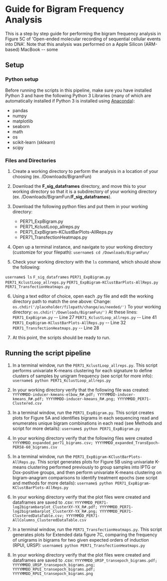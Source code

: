 # Guide for Bigram Frequency Analysis

This is a step by step guide for performing the bigram frequency analysis in Figure 5C of 'Open-ended molecular recording of sequential cellular events into DNA'. Note that this analysis was performed on a Apple Silicon (ARM-based) MacBook -- some  

## Setup

### Python setup
Before running the scripts in this pipeline, make sure you have installed Python 3 and have the following Python 3 Libraries (many of which are automatically installed if Python 3 is installed using [Anaconda](https://www.anaconda.com/download)):

 - pandas
 - numpy
 - matplotlib
 - seaborn
 - math
 - os
 - scikit-learn (sklearn)
 - scipy

### Files and Directories
1) Create a working directory to perform the analysis in a location of your choosing (ex. /Downloads/BigramFun)

2) Download the **F_sig_dataframes** directory, and move this to your working directory so that it is a subdirectory of your working directory (ex. /Downloads/BigramFun/**F_sig_dataframes**).

3) Download the following python files and put them in your working directory:
	- PER71_ExpBigram.py
	- PER71_KclustLoop_allreps.py
	- PER71_ExpBigram-KClustBarPlots-AllReps.py
	- PER71_TransfectionHeatmaps.py

4) Open up a terminal instance, and navigate to your working directory (customize for your filepath):
`username$ cd /Downloads/BigramFun/`

5) Check your working directory with the `ls` command, which should show the following:

`username$ ls`
`F_sig_dataframes`
`PER71_ExpBigram.py`
`PER71_KclustLoop_allreps.py`
`PER71_ExpBigram-KClustBarPlots-AllReps.py`
`PER71_TransfectionHeatmaps.py`

6) Using a text editor of choice, open each .py file and edit the working directory path to match the one above:
Change:
`os.chdir('/placeholder/filepath/change/as/needed/')`
To your working directory:
`os.chdir('/Downloads/BigramFun/')`
At these lines:
`PER71_ExpBigram.py` -- Line 27
`PER71_KclustLoop_allreps.py` -- Line 41
`PER71_ExpBigram-KClustBarPlots-AllReps.py` -- Line 32
`PER71_TransfectionHeatmaps.py` -- Line 28

7) At this point, the scripts should be ready to run.

## Running the script pipeline
1) In a terminal window, run the `PER71_KclustLoop_allreps.py`. This script performs univariate K-means clustering for each signature to define clusters of samples by unigram frequency (see script for more info):
`username$ python PER71_KclustLoop_allreps.py`

2) In your working directory verify that the following file was created:
`YYYYMMDD-inducer-kmeans-elbow_R#.pdf; YYYYMMDD-inducer-kmeans_R#.pdf; YYYYMMDD-inducer-kmeans_R#.png; YYYYMMDD_PER71-Clustered.csv`

	
3) In a terminal window, run the `PER71_ExpBigram.py`. This script creates plots for Figure 5A and identifies bigrams in each sequencing read and enumerates unique bigram combinations in each read (see Methods and script for more details):
`username$ python PER71_ExpBigram.py`

4) In your working directory verify that the following files were created
`YYYYMMDD_expanded_per71_bigrams.csv; YYYYMMDD_expanded_TransEpoch-PER58-60_bigrams.csv `

5) In a terminal window, run the `PER71_ExpBigram-KClustBarPlots-AllReps.py`. This script generates plots for Figure 5B using univariate K-means clustering performed previously to group samples into IPTG or Dox-positive groups, and then perform univariate K-means clustering on bigram-anagram comparisons to identify treatment epochs (see script and methods for more details):
`username$ python PER71_ExpBigram-KClustBarPlots-AllReps.py`

6) In your working directory verify that the plot files were created and dataframes are saved to .csv:
`YYYYMMDD_PER71-log2bigrambarplot_ClusterXY-YX_R#.pdf; YYYYMMDD_PER71-log2bigrambarplot_ClusterXY-YX_R#.png; YYYYMMDD_PER71-ClusteredDataTable.csv; YYYYMMDD_PER71-AllColumns_ClusteredDataTable.csv`

7) In a terminal window, run the `PER71_TransfectionHeatmaps.py`. This script generates plots for Extended data figure 7C, comparing the frequency of unigrams in bigrams for two given expected orders of induction (RPUI, URSP):
`username$ python PER71_TransfectionHeatmaps.py`

8) In your working directory verify that the plot files were created and dataframes are saved to .csv:
`YYYYMMDD_URSP_transepoch_bigrams.pdf; YYYYMMDD_URSP_transepoch_bigrams.png;
YYYYMMDD_RPUI_transepoch_bigrams.pdf;
YYYYMMDD_RPUI_transepoch_bigrams.png`

